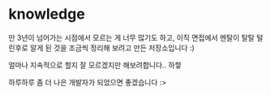 # knowledge
만 3년이 넘어가는 시점에서 모르는 게 너무 많기도 하고, 이직 면접에서 멘탈이 탈탈 털린후로 알게 된 것을 조금씩 정리해 보려고 만든 저장소입니다 :)


얼마나 지속적으로 할지 잘 모르겠지만 해보려합니다.. 하핳

하루하루 좀 더 나은 개발자가 되었으면 좋겠습니다 :>
